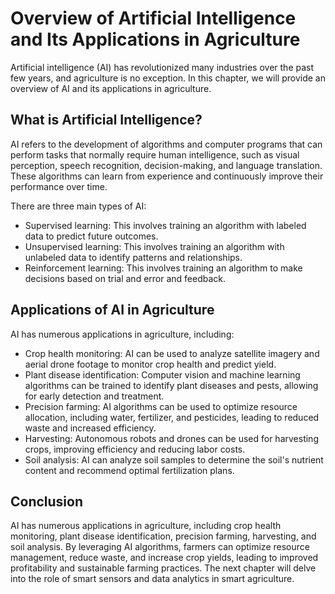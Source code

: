 Overview of Artificial Intelligence and Its Applications in Agriculture
=====================================================================================

Artificial intelligence (AI) has revolutionized many industries over the past few years, and agriculture is no exception. In this chapter, we will provide an overview of AI and its applications in agriculture.

What is Artificial Intelligence?
--------------------------------

AI refers to the development of algorithms and computer programs that can perform tasks that normally require human intelligence, such as visual perception, speech recognition, decision-making, and language translation. These algorithms can learn from experience and continuously improve their performance over time.

There are three main types of AI:

* Supervised learning: This involves training an algorithm with labeled data to predict future outcomes.
* Unsupervised learning: This involves training an algorithm with unlabeled data to identify patterns and relationships.
* Reinforcement learning: This involves training an algorithm to make decisions based on trial and error and feedback.

Applications of AI in Agriculture
---------------------------------

AI has numerous applications in agriculture, including:

* Crop health monitoring: AI can be used to analyze satellite imagery and aerial drone footage to monitor crop health and predict yield.
* Plant disease identification: Computer vision and machine learning algorithms can be trained to identify plant diseases and pests, allowing for early detection and treatment.
* Precision farming: AI algorithms can be used to optimize resource allocation, including water, fertilizer, and pesticides, leading to reduced waste and increased efficiency.
* Harvesting: Autonomous robots and drones can be used for harvesting crops, improving efficiency and reducing labor costs.
* Soil analysis: AI can analyze soil samples to determine the soil's nutrient content and recommend optimal fertilization plans.

Conclusion
----------

AI has numerous applications in agriculture, including crop health monitoring, plant disease identification, precision farming, harvesting, and soil analysis. By leveraging AI algorithms, farmers can optimize resource management, reduce waste, and increase crop yields, leading to improved profitability and sustainable farming practices. The next chapter will delve into the role of smart sensors and data analytics in smart agriculture.
